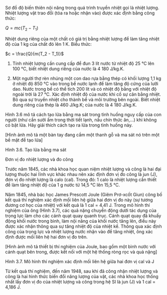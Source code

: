 Sơ đồ độ biến thiên nội năng trong quá trình truyền nhiệt gọi là nhiệt lượng. Nhiệt lượng vật trao đổi (tỏa ra hoặc nhận vào) được xác định bằng công thức:

$Q = mc(T_2 - T_1)$

Nhiệt dung riêng của một chất có giá trị bằng nhiệt lượng để làm tăng nhiệt độ của 1 kg của chất đó lên 1 K. Biểu thức:

$c = \frac{Q}{m(T_2 - T_1)}$

1. Tính nhiệt lượng cần cung cấp để đun 3 lít nước từ nhiệt độ 25 °C lên 100 °C, biết nhiệt dung riêng của nước là 4 180 J/kg.K.

2. Một người thợ rèn nhúng một con dao rựa bằng thép có khối lượng 1,1 kg ở nhiệt độ 850 °C vào trong bể nước lạnh để làm tăng độ cứng của lưỡi dao. Nước trong bể có thể tích 200 lít và có nhiệt độ bằng với nhiệt độ ngoài trời là 27 °C. Xác định nhiệt độ của nước khi cố sự cân bằng nhiệt. Bỏ qua sự truyền nhiệt cho thành bể và môi trường bên ngoài. Biết nhiệt dung riêng của thép là 460 J/kg.K; của nước là 4 180 J/kg.K.

Hình 3.6 mô tả cách tạo lửa bằng ma sát trong tình huống nguy cấp của con người (như cần sưởi ấm trong thời tiết lạnh, nấu chín thức ăn,...) khi không có bật lửa. Hãy giải thích cách tạo ra lửa trong tình huống này.

[Hình ảnh mô tả một bàn tay đang cầm một thanh gỗ và ma sát nó trên một bề mặt để tạo lửa]

Hình 3.6. Tạo lửa bằng ma sát

Đơn vị đo nhiệt lượng và đo công

Trước năm 1845, các nhà khoa học quan niệm nhiệt lượng và công là hai đại lượng thuộc hai lĩnh vực khác nhau nên xác định đơn vị đo công là jun (J), đơn vị đo nhiệt lượng là calo (cal). Trong đó: 1 calo là nhiệt lượng cần thiết để làm tăng nhiệt độ của 1 g nước từ 14,5 °C lên 15,5 °C.

Năm 1845, nhà bác học James Prescott Joule (Giêm Prơ-xcốt Giun) công bố kết quả thí nghiệm xác định mối liên hệ giữa hai đơn vị đo này (sự tương đương cơ học của nhiệt) với kết quả là 1 cal = 4,41 J. Trong mô hình thí nghiệm của ông (Hình 3.7), các quả nặng chuyển động dưới tác dụng của trọng lực làm cho các cánh quạt quay quanh trục. Cánh quạt quay đã khuấy động khối nước trong bình, làm nội năng của khối nước tăng lên, điều này được xác nhận thông qua sự tăng nhiệt độ của nhiệt kế. Thông qua xác định công của trọng lực và nhiệt lượng nước nhận vào để tăng nhiệt, ông xác định được mối liên hệ hai đơn vị đo trên.

[Hình ảnh mô tả thiết bị thí nghiệm của Joule, bao gồm một bình nước với cánh quạt bên trong, được kết nối với một hệ thống ròng rọc và quả nặng]

Hình 3.7. Mô hình thí nghiệm xác định mối liên hệ giữa hai đơn vị cal và J

Từ kết quả thí nghiệm, đến năm 1948, sau khi đã công nhận nhiệt lượng và công là hai hình thức biến đổi năng lượng của vật, các nhà khoa học thống nhất lấy đơn vị đo của nhiệt lượng và công trong hệ SI là jun (J) và 1 cal = 4,186 J.